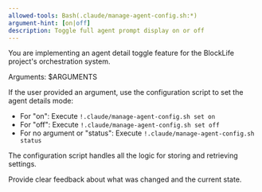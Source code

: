 ```yaml
---
allowed-tools: Bash(.claude/manage-agent-config.sh:*)
argument-hint: [on|off]
description: Toggle full agent prompt display on or off
---
```


You are implementing an agent detail toggle feature for the BlockLife project's orchestration system.

Arguments: $ARGUMENTS

If the user provided an argument, use the configuration script to set the agent details mode:

- For "on": Execute `!.claude/manage-agent-config.sh set on`
- For "off": Execute `!.claude/manage-agent-config.sh set off`
- For no argument or "status": Execute `!.claude/manage-agent-config.sh status`

The configuration script handles all the logic for storing and retrieving settings.

Provide clear feedback about what was changed and the current state.
